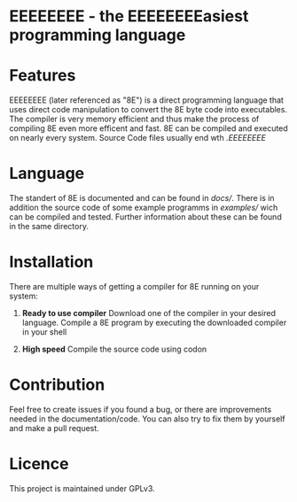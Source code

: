 # **EEEEEEEE - the EEEEEEEEasiest programming language**

# Features
EEEEEEEE (later referenced as "8E") is a direct programming language that uses direct code manipulation to convert the 8E byte code into executables.
The compiler is very memory efficient and thus make the process of compiling 8E even more efficent and fast.
8E can be compiled and executed on nearly every system. Source Code files usually end wth _.EEEEEEEE_


# Language
The standert of 8E is documented and can be found in _docs/_.
There is in addition the source code of some example programms in _examples/_ wich can be compiled and tested. Further information
about these can be found in the same directory.


# Installation
There are multiple ways of getting a compiler for 8E running on your system:
  1. **Ready to use compiler**
    Download one of the compiler in your desired language. 
    Compile a 8E program by executing the downloaded compiler in your shell

  2. **High speed**
			Compile the source code using codon
    
    

# Contribution
Feel free to create issues if you found a bug, or there are improvements needed in the documentation/code.
You can also try to fix them by yourself and make a pull request.

# Licence
This project is maintained under GPLv3.
